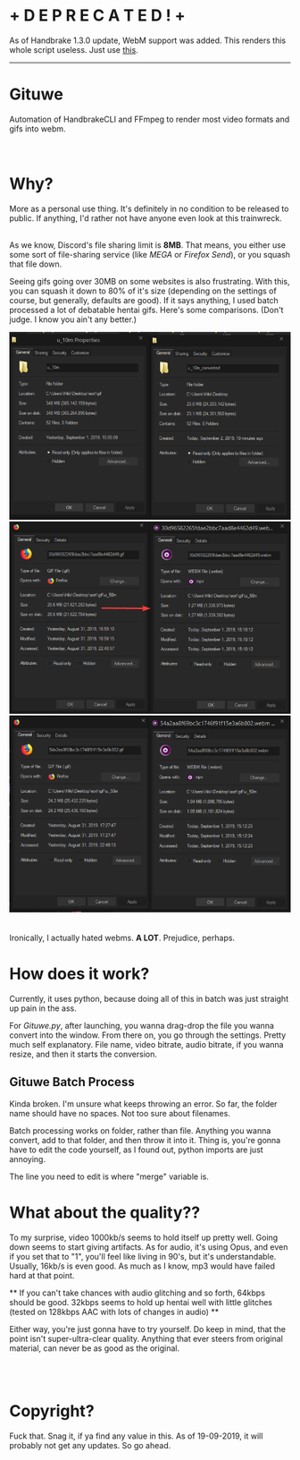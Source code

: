 # + D E P R E C A T E D ! +
As of Handbrake 1.3.0 update, WebM support was added. This renders this whole script useless. Just use [this](https://handbrake.fr/downloads.php "HandBrake Downloads page").
___

# Gituwe
Automation of HandbrakeCLI and FFmpeg to render most video formats and gifs into webm.
<br>
<br>
<br>

# Why?
More as a personal use thing. It's definitely in no condition to be released to public. If anything, I'd rather not have anyone even look at this trainwreck.
<br>
<br>

As we know, Discord's file sharing limit is **8MB**. That means, you either use some sort of file-sharing service (like *MEGA* or *Firefox Send*), or you squash that file down. 

Seeing gifs going over 30MB on some websites is also frustrating. With this, you can squash it down to 80% of it's size (depending on the settings of course, but generally, defaults are good). If it says anything, I used batch processed a lot of debatable hentai gifs. Here's some comparisons.
(Don't judge. I know you ain't any better.)

![](/preview/Gituwe_1.png)
![](/preview/Gituwe_2.png)
![](/preview/Gituwe_3.png)
<br>
<br>
<br>
Ironically, I actually hated webms. **A LOT**. Prejudice, perhaps.

# How does it work?

Currently, it uses python, because doing all of this in batch was just straight up pain in the ass.

For *Gituwe.py*, after launching, you wanna drag-drop the file you wanna convert into the window. From there on, you go through the settings. Pretty much self explanatory. File name, video bitrate, audio bitrate, if you wanna resize, and then it starts the conversion.

## Gituwe Batch Process

Kinda broken. I'm unsure what keeps throwing an error. So far, the folder name should have no spaces. Not too sure about filenames.

Batch processing works on folder, rather than file. Anything you wanna convert, add to that folder, and then throw it into it. Thing is, you're gonna have to edit the code yourself, as I found out, python imports are just annoying.

The line you need to edit is where "merge" variable is.

# What about the quality??
To my surprise, video 1000kb/s seems to hold itself up pretty well. Going down seems to start giving artifacts. As for audio, it's using Opus, and even if you set that to "1", you'll feel like living in 90's, but it's understandable. Usually, 16kb/s is even good. As much as I know, mp3 would have failed hard at that point.

** If you can't take chances with audio glitching and so forth, 64kbps should be good. 32kbps seems to hold up hentai well with little glitches (tested on 128kbps AAC with lots of changes in audio) **

Either way, you're just gonna have to try yourself. Do keep in mind, that the point isn't super-ultra-clear quality. Anything that ever steers from original material, can never be as good as the original.

<br>
<br>

# Copyright?
Fuck that. Snag it, if ya find any value in this. As of 19-09-2019, it will probably not get any updates. So go ahead.
